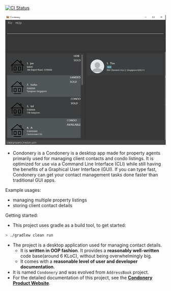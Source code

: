 [![CI Status](https://github.com/AY2223S1-CS2103-W14-1/tp/workflows/Java%20CI/badge.svg)](https://github.com/AY2223S1-CS2103-W14-1/tp/actions)

![Ui](docs/images/Ui.png)

* Condonery is a Condonery is a desktop app made for property agents primarily used for managing client contacts and condo listings. It is optimized for use via a Command Line Interface (CLI) while still having the benefits of a Graphical User Interface (GUI). If you can type fast, Condonery can get your contact management tasks done faster than traditional GUI apps.


Example usages:
  * managing multiple property listings
  * storing client contact details

Getting started:
  * This project uses gradle as a build tool, to get started:
```bash
> ./gradlew clean run
```
  * The project is a desktop application used for managing contact details.
    * It is **written in OOP fashion**. It provides a **reasonably well-written** code base(around 6 KLoC), without being overwhelmingly big.
    * It comes with a **reasonable level of user and developer documentation**.
  * It is named `Condonery` and was evolved from `AddressBook` project.
  * For the detailed documentation of this project, see the **[Condonery Product Website](https://ay2223s1-cs2103-w14-1.github.io/tp/)**.
